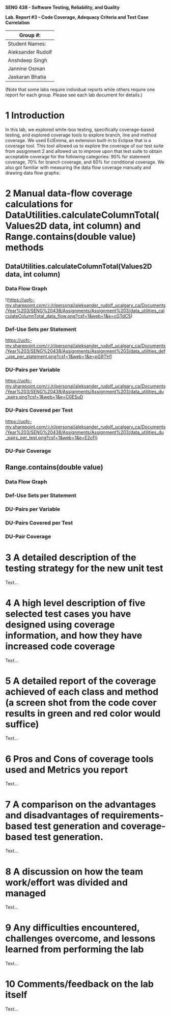 **SENG 438 - Software Testing, Reliability, and Quality**

**Lab. Report #3 – Code Coverage, Adequacy Criteria and Test Case Correlation**

| Group \#:      |
| -------------- |
| Student Names: |
| Aleksander Rudolf                |
| Anshdeep Singh              |   
| Jannine Osman               |   
| Jaskaran Bhatia                |   

(Note that some labs require individual reports while others require one report
for each group. Please see each lab document for details.)

# 1 Introduction

In this lab, we explored white-box testing, specifically coverage-based testing, and explored coverage tools to explore branch, line and method coverage. We used EclEmma, an extension built-in to Eclipse that is a coverage tool. This tool allowed us to explore the coverage of our test suite from assignment 2 and allowed us to improve upon that test suite to obtain acceptable coverage for the following categories: 90% for statement coverage, 70% for branch coverage, and 60% for conditional coverage. We also got familiar with measuring the data flow coverage manually and drawing data flow graphs. 

# 2 Manual data-flow coverage calculations for DataUtilities.calculateColumnTotal(Values2D data, int column) and Range.contains(double value) methods

## DataUtilities.calculateColumnTotal(Values2D data, int column)

### Data Flow Graph
!(https://uofc-my.sharepoint.com/:i:/r/personal/aleksander_rudolf_ucalgary_ca/Documents/Year%203/SENG%20438/Assignments/Assignment%203/data_utilities_calculateColumnTotal_data_flow.png?csf=1&web=1&e=cGTdC5)

### Def-Use Sets per Statement
https://uofc-my.sharepoint.com/:i:/r/personal/aleksander_rudolf_ucalgary_ca/Documents/Year%203/SENG%20438/Assignments/Assignment%203/data_utilities_def_use_per_statement.png?csf=1&web=1&e=pG9TH1

### DU-Pairs per Variable
https://uofc-my.sharepoint.com/:i:/r/personal/aleksander_rudolf_ucalgary_ca/Documents/Year%203/SENG%20438/Assignments/Assignment%203/data_utilities_du_pairs.png?csf=1&web=1&e=C0ESuD

### DU-Pairs Covered per Test
https://uofc-my.sharepoint.com/:i:/r/personal/aleksander_rudolf_ucalgary_ca/Documents/Year%203/SENG%20438/Assignments/Assignment%203/data_utilities_du_pairs_per_test.png?csf=1&web=1&e=E2cFli

### DU-Pair Coverage

## Range.contains(double value)

### Data Flow Graph

### Def-Use Sets per Statement

### DU-Pairs per Variable

### DU-Pairs Covered per Test

### DU-Pair Coverage

# 3 A detailed description of the testing strategy for the new unit test

Text…

# 4 A high level description of five selected test cases you have designed using coverage information, and how they have increased code coverage

Text…

# 5 A detailed report of the coverage achieved of each class and method (a screen shot from the code cover results in green and red color would suffice)

Text…

# 6 Pros and Cons of coverage tools used and Metrics you report

Text…

# 7 A comparison on the advantages and disadvantages of requirements-based test generation and coverage-based test generation.

Text…

# 8 A discussion on how the team work/effort was divided and managed

Text…

# 9 Any difficulties encountered, challenges overcome, and lessons learned from performing the lab

Text…

# 10 Comments/feedback on the lab itself

Text…
